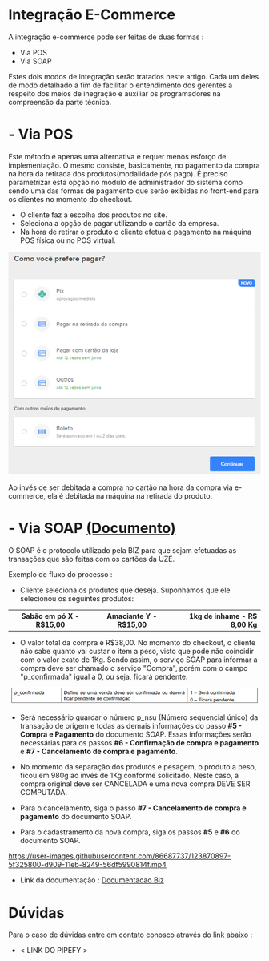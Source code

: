 <!-- ![alt text](https://github.com/UZEcartoes/ecommerce/blob/main/imagemTeste.png?raw=true) -->

# Integração E-Commerce

A integração e-commerce pode ser feitas de duas formas : 

- Via POS
- Via SOAP 

Estes dois modos de integração serão tratados neste artigo. Cada um deles de modo detalhado a fim de facilitar o entendimento dos gerentes a respeito dos meios de inegração e auxiliar os programadores na compreensão da parte técnica.

# - Via POS

Este método é apenas uma alternativa e requer menos esforço de implementação. O mesmo consiste, basicamente, no pagamento da compra na hora da retirada dos produtos(modalidade pós pago).
É preciso parametrizar esta opção no módulo de administrador do sistema como sendo uma das formas de pagamento que serão exibidas no front-end para os clientes no momento do checkout. 

- O cliente faz a escolha dos produtos no site.
- Seleciona a opção de pagar utilizando o cartão da empresa.
- Na hora de retirar o produto o cliente efetua o pagamento na máquina POS física ou no POS virtual.

<p align="center">
  <img src="screenshotMercado.png">
</p>

Ao invés de ser debitada a compra no cartão na hora da compra via e-commerce, ela é debitada na máquina na retirada do produto.

# - Via SOAP <a href="documentoBiz.pdf">(Documento)</a>

O SOAP é o protocolo utilizado pela BIZ para que sejam efetuadas as transações que são feitas com os cartões da UZE.

Exemplo de fluxo do processo : 

- Cliente seleciona os produtos que deseja. Suponhamos que ele selecionou os seguintes produtos:

<table>
  <tbody>
    <tr>
      <th>Sabão em pó X - R$15,00</th>
      <th align="center">Amaciante Y - R$15,00</th>
      <th align="right">1kg de inhame - R$ 8,00 Kg</th>
    </tr>
  </tbody>
</table>

- O valor total da compra é R$38,00. No momento do checkout, o cliente não sabe quanto vai custar o item a peso, visto que pode não coincidir com o valor exato de 1Kg. Sendo assim, o serviço SOAP para informar a compra deve ser chamado o serviço "Compra", porém com o campo "p_confirmada" igual a 0, ou seja, ficará pendente.

<p align="center">
  <img width="500" src="p_confirmada.png">
</p>

- Será necessário guardar o número p_nsu (Número sequencial único) da transação de origem e todas as demais informações do passo <b>#5 - Compra e Pagamento</b> do documento SOAP. Essas informações serão necessárias para os passos <b>#6 - Confirmação de compra e pagamento</b> e <b>#7 - Cancelamento de compra e pagamento</b>.

- No momento da separação dos produtos e pesagem, o produto a peso, ficou em 980g ao invés de 1Kg conforme solicitado. Neste caso, a compra original deve ser CANCELADA e uma nova compra DEVE SER COMPUTADA.
- Para o cancelamento, siga o passo <b>#7 - Cancelamento de compra e pagamento</b> do documento SOAP.
- Para o cadastramento da nova compra, siga os passos <b>#5</b> e <b>#6</b> do documento SOAP.
<!--
Dentro dos serviços disponíveis, o que utilizaremos no e-commerce são : 
- Compra - Este serviço deverá ser utilizado para gerar transações financeiras de compra e pagamento.
- Confirma Compra - Este serviço deverá ser utilizado para gerar uma confirmação de uma transação Financeira de Compra ou Pagamento.
- Cancelamento Compra - Este serviço deverá ser utilizado para gerar uma transação de cancelamento de Compra e Pagamento, onde os tipos são definidos pelo campo p_codproc.
- Desfazimento Transação - Este serviço deverá ser utilizado para gerar uma transação de desfazer uma Compra/Pagamento, com também  desfazer  um  Cancelamento  de  Compra/Pagamento,onde  os  tipos  de  são  definidos pelo campo p_codproc.

```
A criação de credenciais, utilização da chave de acesso e criptografia serão explicados no vídeo e na documentação abaixo.
```
-->

https://user-images.githubusercontent.com/86687737/123870897-5f325800-d909-11eb-8249-56df5990814f.mp4


- Link da documentação : [Documentacao Biz](documentacaoBiz.pdf)


# Dúvidas

Para o caso de dúvidas entre em contato conosco através do link abaixo : 
- < LINK DO PIPEFY > 
